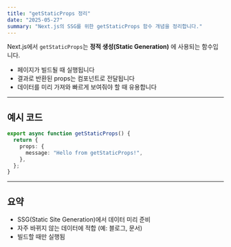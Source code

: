 ```yaml
---
title: "getStaticProps 정리"
date: "2025-05-27"
summary: "Next.js의 SSG를 위한 getStaticProps 함수 개념을 정리합니다."
---
```


Next.js에서 `getStaticProps`는 **정적 생성(Static Generation)** 에 사용되는 함수입니다.

- 페이지가 빌드될 때 실행됩니다
- 결과로 반환된 props는 컴포넌트로 전달됩니다
- 데이터를 미리 가져와 빠르게 보여줘야 할 때 유용합니다

---

## 예시 코드

```ts
export async function getStaticProps() {
  return {
    props: {
      message: "Hello from getStaticProps!",
    },
  };
}
```

---

## 요약

- SSG(Static Site Generation)에서 데이터 미리 준비
- 자주 바뀌지 않는 데이터에 적합 (예: 블로그, 문서)
- 빌드할 때만 실행됨
